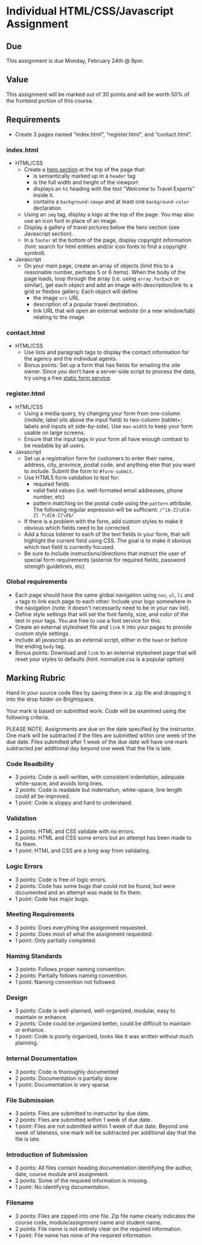 # Individual HTML/CSS/Javascript Assignment
## Due
This assignment is due Monday, February 24th @ 8pm.

## Value
This assignment will be marked out of 30 points and will be worth 50% of the frontend portion of this course.

## Requirements
- Create 3 pages named “index.html”, “register.html”, and “contact.html”.

### index.html
- HTML/CSS
  - Create a [hero section](https://envato.com/blog/exploring-hero-image-trend-web-design/) at the top of the page that:
    - is semantically marked up in a `header` tag
    - is the full width and height of the viewport
    - displays an `h1` heading with the text "Welcome to Travel Experts" inside it.
    - contains a `background-image` and at least one `background-color` declaration
  - Using an `img` tag, display a logo at the top of the page. You may also use an icon font in place of an image. 
  - Display a gallery of travel pictures below the hero section (see Javascript section).
  - In a `footer` at the bottom of the page, display copyright information (hint: search for html entities and/or icon fonts to find a copyright symbol).
- Javascript
  - On your main page, create an array of objects (limit this to a reasonable number, perhaps 5 or 6 items). When the body of the page loads, loop through the array (i.e. using `array.forEach` or similar), get each object and add an image with description/link to a grid or flexbox gallery. Each object will define 
    - the image `src` URL
    - description of a popular travel destination. 
    - link URL that will open an external website (in a new window/tab) relating to the image

### contact.html
- HTML/CSS
  - Use lists and paragraph tags to display the contact information for the agency and the individual agents.
  - Bonus points: Set up a form that has fields for emailing the site owner. Since you don’t have a server-side script to process the data, try using a free [static form service](https://css-tricks.com/a-comparison-of-static-form-providers/).

### register.html
- HTML/CSS
  - Using a media query, try changing your form from one-column (mobile; label sits above the input field) to two-column (tablet+; labels and inputs sit side-by-side). Use `max-width` to keep your form usable on large screens.
  - Ensure that the input tags in your form all have enough contrast to be readable by all users.
- Javascript
  - Set up a registration form for customers to enter their name, address, city, province, postal code, and anything else that you want to include. Submit the form to `#form-submit`.
  - Use HTML5 form validation to test for:
    - required fields
    - valid field values (i.e. well-formated email addresses, phone number, etc)
    - pattern matching on the postal code using the `pattern` attribute. The following regular expression will be sufficient: `/^[A-Z]\d[A-Z] ?\d[A-Z]\d$/`
  - If there is a problem with the form, add custom styles to make it obvious which fields need to be corrected.
  - Add a focus listener to each of the text fields in your form, that will highlight the current field using CSS. The goal is to make it obvious which text field is currently focused.
  - Be sure to include instructions/directions that instruct the user of special form requirements (asterisk for required fields, password strength guidelines, etc) 

### Global requirements
- Each page should have the same global navigation using `nav`, `ul`, `li` and `a` tags to link each page to each other. Include your logo somewhere in the navigation (note: it doesn't necessarily need to be in your nav list).
- Define style settings that will set the font family, size, and color of the text in your tags. You are free to use a font service for this.
- Create an external stylesheet file and `link` it into your pages to provide custom style settings.
- Include all javascript as an external script, either in the `head` or before the ending `body` tag.
- Bonus points: Download and `link` to an external stylesheet page that will reset your styles to defaults (hint: normalize.css is a popular option)

## Marking Rubric
Hand in your source code files by saving them in a .zip file and dropping it into the drop folder on Brightspace.

Your mark is based on submitted work. Code will be examined using the following criteria.

PLEASE NOTE: Assignments are due on the date specified by the instructor. One mark will be subtracted if the files are submitted within one week of the due date. Files submitted after 1 week of the due date will have one mark subtracted per additional day beyond one week that the file is late.

### Code Readbility
- 3 points: Code is well-written, with consistent indentation, adequate white-space, and avoids long lines.
- 2 points: Code is readable but indentation, white-space, line length could all be improved.
- 1 point: Code is sloppy and hard to understand.

### Validation
- 3 points: HTML and CSS validate with no errors.
- 2 points: HTML and CSS some errors but an attempt has been made to fix them.
- 1 point: HTML and CSS are a long way from validating.

### Logic Errors
- 3 points: Code is free of logic errors.
- 2 points: Code has some bugs that could not be found, but were documented and an attempt was made to fix them.
- 1 point: Code has major bugs.

### Meeting Requirements
- 3 points: Does everything the assignment requested.
- 2 points: Does most of what the assignment requested.
- 1 point: Only partially completed.

### Naming Standards
- 3 points: Follows proper naming convention.
- 2 points: Partially follows naming convention.
- 1 point: Naming convention not followed.

### Design
- 3 points: Code is well-planned, well-organized, modular, easy to maintain or enhance.
- 2 points: Code could be organized better, could be difficult to maintain or enhance.
- 1 point: Code is poorly organized, looks like it was written without much planning.

### Internal Documentation
- 3 points: Code is thoroughly documented
- 2 points: Documentation is partially done
- 1 point: Documentation is very sparse

### File Submission
- 3 points: Files are submitted to instructor by due date.
- 2 points: Files are submitted within 1 week of due date.
- 1 point: Files are not submitted within 1 week of due date. Beyond one week of lateness, one mark will be subtracted per additional day that the file is late.

### Introduction of Submission
- 3 points: All files contain heading documentation identifying the author, date, course module and assignment.
- 2 points: Some of the required information is missing.
- 1 point: No identifying documentation.

### Filename
- 3 points: Files are zipped into one file. Zip file name clearly indicates the course code, module/assignment name and student name.
- 2 points: File name is not entirely clear on the required information.
- 1 point: File name has none of the required information.